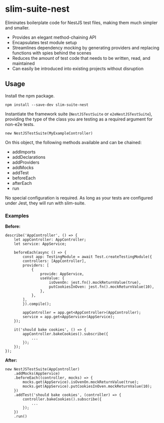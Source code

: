 # slim-suite-nest

Eliminates boilerplate code for NestJS test files, making them much simpler and smaller.

* Provides an elegant method-chaining API
* Encapsulates test module setup
* Streamlines dependency mocking by generating providers and replacing functions with spies behind the scenes
* Reduces the amount of test code that needs to be written, read, and maintained
* Can easily be introduced into existing projects without disruption

## Usage

Install the npm package.

```
npm install --save-dev slim-suite-nest
```

Instantiate the framework suite (`NestJSTestSuite` or `e2eNestJSTestSuite`), providing the type of the class you are testing as a required argument for non-e2e tests.

```
new NestJSTestSuite(MyExampleController)
```

On this object, the following methods available and can be chained:

* addImports
* addDeclarations
* addProviders
* addMocks
* addTest
* beforeEach
* afterEach
* run

No special configuration is required. As long as your tests are configured under Jest, they will run with slim-suite.

### Examples

__Before:__

```
describe('AppController', () => {
    let appController: AppController;
    let service: AppService;

    beforeEach(async () => {
        const app: TestingModule = await Test.createTestingModule({
        controllers: [AppController],
        providers: [
            {
                provide: AppService,
                useValue: {
                    isOvenOn: jest.fn().mockReturnValue(true),
                    putCookiesInOven: jest.fn().mockReturnValue(10),
                },
            },
        ],
        }).compile();

        appController = app.get<AppController>(AppController);
        service = app.get<AppService>(AppService);
    });

    it('should bake cookies', () => {
        appController.bakeCookies().subscribe({
            ...
        });
    });
});
```

__After:__

```
new NestJSTestSuite(AppController)
    .addMocks(AppService)
    .beforeEach((controller, mocks) => {
        mocks.get(AppService).isOvenOn.mockReturnValue(true);
        mocks.get(AppService).putCookiesInOven.mockReturnValue(10);
    })
    .addTest('should bake cookies', (controller) => {
        controller.bakeCookies().subscribe({
            ...
        });
    })
    .run()
```
